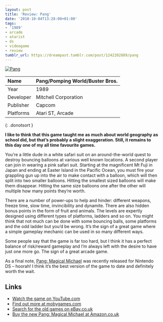 ```yaml
---
layout: post
title: 'Review: Pang'
date: '2010-10-04T13:28:00+01:00'
tags:
- '1989'
- arcade
- atarist
- ds
- videogame
- review
tumblr_url: https://dreampast.tumblr.com/post/1242202889/pang
---
```

[![Pang](https://64.media.tumblr.com/tumblr_l9rzapUgmJ1qbfpni.png)](http://dreampast.tumblr.com/post/1242202889/pang)

| Name      | Pang/Pomping World/Buster Bros. |
|:----------|:--------------------------------|
| Year      | 1989 |
| Developer | Mitchell Corporation |
| Publisher | Capcom |
| Platforms | Atari ST, Arcade |
{: .donotsort }

**I like to think that this game taught me as much about world geography as school did, but that’s probably a slight exaggeration. Still, it remains to this day one of my all time favourite games.**

You’re a little dude in a white safari suit on an around-the-world quest to destroy bouncing balloons at various well known locations. A second player can join in wearing a pink safari suit. Starting at the magnificent Mt Fuji in Japan and ending at Easter Island in the Pacific Ocean, you must fire your grappling gun up into the air to make contact with a balloon, which will then split into two smaller balloons. Hitting the smallest sized balloons will make them disappear. Hitting the same size balloons one after the other will multiple how many points they’re worth.

There are a number of power-ups to help and hinder: different weapons, freeze time, slow time, invincibility and dynamite. There are also hidden bonus points in the form of fruit and animals. The levels are expertly designed using different types of platforms, ladders and so on. You might think that not much can be done with some bouncing balls, some platforms and the odd ladder but you’d be wrong. It’s the sign of a great game where a simple gameplay mechanic can be used in so many different ways.

Some people say that the game is far too hard, but I think it has a perfect balance of risk/reward gameplay and I’m always left with the desire to have just one more go. The sign of a great arcade game.

As a final note, [Pang: Magical Michael](http://www.risingstargames.com/games/pang-magical-michael-nds.html) was recently released for Nintendo DS – hoorah! I think it’s the best version of the game to date and definitely worth the wait.

## Links

- [Watch the game on YouTube.com](http://www.youtube.com/watch?v=OeYIeaHjewU)
- [Find out more at mobygames.com](http://www.mobygames.com/game/pang)
- [Search for the old games on eBay.co.uk](http://video-games.shop.ebay.co.uk/i.html?_nkw=pang)
- [Buy the new Pang: Magical Michael at Amazon.co.uk](http://www.amazon.co.uk/gp/product/B003VM9DDY?ie=UTF8&tag=mattspersonahobb&linkCode=as2&camp=1634&creative=19450&creativeASIN=B003VM9DDY)

